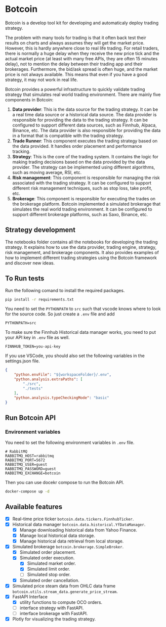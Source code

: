 # Botcoin
Botcoin is a develop tool kit for developing and automaticaly deploy trading strategy.

The problem with many tools for trading is that it often back test their results on charts and always assumes they will get the market price. However, this is hardly anywhere close to real life trading. For retail traders, there is normally a huge delay when they receive the new price tick and the actual market price (at least with many free APIs, they are often 15 minutes delay), not to mention the delay between their trading app and their brokerages. Furthermore, the bid/ask spread is often huge, and the market price is not always available. This means that even if you have a good strategy, it may not work in real life. 

Botcoin provides a powerful infrastructure to quickly validate trading strategy that simulates real world trading environment. There are mainly five components in Botcoin:
1. **Data provider**: This is the data source for the trading strategy. It can be a real time data source or a historical data source. The data provider is responsible for providing the data to the trading strategy. It can be configured to support different data sources, such as Finnhub, Alpaca, Binance, etc. The data provider is also responsible for providing the data in a format that is compatible with the trading strategy.
2. **Trade Runner**: This component executes the trading strategy based on the data provided. It handles order placement and performance tracking.
3. **Strategy**: This is the core of the trading system. It contains the logic for making trading decisions based on the data provided by the data provider. The strategy can be implemented using different algorithms, such as moving average, RSI, etc.
4. **Risk management**: This component is responsible for managing the risk associated with the trading strategy. It can be configured to support different risk management techniques, such as stop loss, take profit, etc.
5. **Brokerage**: This component is responsible for executing the trades on the brokerage platform. Botcoin implemented a simulated brokerage that simulates the real world trading environment. It can be configured to support different brokerage platforms, such as Saxo, Binance, etc.


## Strategy development
The notebooks folder contains all the notebooks for developing the trading strategy. It explains how to use the data provider, trading engine, strategy, risk management, and brokerage components. It also provides examples of how to implement different trading strategies using the Botcoin framework and discover new ideas.

## To Run tests
Run the following comand to install the required packages.

```bash
pip install -r requirements.txt
```

You need to set the `PYTHONPATH` to `src` such that vscode knows where to look for the source code. So just create a `.env` file and add

```.env
PYTHONPATH=src
```

To make sure the Finnhub Historical data manager works, you need to put your API key in `.env` file as well.

```.env
FINNHUB_TOKEN=you-api-key
```

If you use VSCode, you should also set the following variables in the settings.json file.

```json
{
    "python.envFile": "${workspaceFolder}/.env",
    "python.analysis.extraPaths": [
        "./src",
        "./tests"
    ],
    "python.analysis.typeCheckingMode": "basic"
}
```

## Run Botcoin API
### Environment variables
You need to set the following environment variables in `.env` file.

```.env
# RabbitMQ
RABBITMQ_HOST=rabbitmq
RABBITMQ_PORT=5672
RABBITMQ_USER=guest
RABBITMQ_PASSWORD=guest
RABBITMQ_EXCHANGE=botcoin
```

Then you can use docekr compose to run the Botcoin API.

```bash
docker-compose up -d
```

## Available features
- [x] Real-time price ticker `botcoin.data.tickers.FinnhubTicker`.
- [x] Historical data manager `botcoin.data.historical.YfDataManager`.
    - [x] Manage downloading historical data from Yahoo Finance.
    - [x] Manage local historical data storage.
    - [x] Manage historical data retrieval from local storage.
- [x] Simulated brokerage `botcoin.brokerage.SimpleBroker`.
    - [x] Simulated order placement.
    - [x] Simulated order execution.
        - [x] Simulated market order.
        - [x] Simulated limit order.
        - [ ] Simulated stop order.
    - [x] Simulated order cancellation.
- [x] Simulated price steam data from OHLC data frame `botcoin.utils.stream_data.generate_price_stream`.
- [x] FastAPI Interface
    - [x] utility functions to compute OCO orders.
    - [ ] interface strategy with FastAPI.
    - [ ] interface brokerage with FastAPI.
- [x] Plotly for visualizing the trading strategy.
